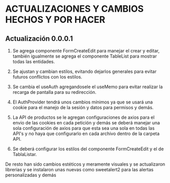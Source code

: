 # ACTUALIZACIONES Y CAMBIOS HECHOS Y POR HACER
## Actualización 0.0.0.1
1. Se agrega componente FormCreateEdit para manejar el crear y editar, también igualmente se agrega el componente
    TableList para mostrar todas las entidades.

2. Se ajustan y cambian estilos, evitando dejarlos generales para evitar futuros conflictos con los estilos.

3. Se cambia el useAuth agregandosele el useMemo para evitar realizar la recarga de pantalla para su redirección.

4. El AuthProvider tendrá unos cambios mínimos ya que se usará una cookie para el manejo de la sesión y datos para
    permisos y demás.

5. La API de productos se le agregan configuraciones de axios para el envio de las cookies en cada petición y demás
    se deberá manejar una sola configuración de axios para que esta sea una sola en todas las API's y no haya que 
    configurarlo en cada archivo dentro de la carpeta API.

6. Se deberá configurar los estilos del componente FormCreateEdit y el de TablaListar.

De resto han sido cambios estéticos y meramente visuales y se actualizaron librerias y se instalaron unas nuevas
como sweetalert2 para las alertas personalizadas y demás
